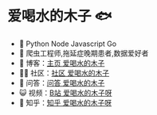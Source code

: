# 爱喝水的木子 🐟
- 🌱 Python Node Javascript Go 
- 🐧 爬虫工程师,拖延症晚期患者,数据爱好者
- 🏡 博客：<a href="http://lideshan.cn/" target="_blank">主页 爱喝水的木子</a>
- 👨‍💻 社区：<a href="http://lideshan.top" target="_blank">社区 爱喝水的木子</a>
- 👨‍  问答：<a href="http://qa.lideshan.top" target="_blank">问答 爱喝水的木子</a>
- 😺 视频：<a href="https://account.bilibili.com/account/home" target="_blank">B站 爱喝水的木子呀</a>
- 💬 知乎：<a href="https://www.zhihu.com/people/love_water_blue" target="_blank">知乎 爱喝水的木子呀</a>
